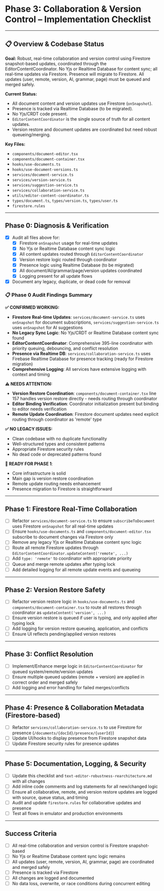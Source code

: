 # Phase 3: Collaboration & Version Control – Implementation Checklist

---

## 📋 Overview & Codebase Status

**Goal:** Robust, real-time collaboration and version control using Firestore snapshot-based updates, coordinated through the EditorContentCoordinator. No Yjs or Realtime Database for content sync; all real-time updates via Firestore. Presence will migrate to Firestore. All updates (user, remote, version, AI, grammar, page) must be queued and merged safely.

**Current Status:**
- All document content and version updates use Firestore (`onSnapshot`).
- Presence is tracked via Realtime Database (to be migrated).
- No Yjs/CRDT code present.
- `EditorContentCoordinator` is the single source of truth for all content updates.
- Version restore and document updates are coordinated but need robust queueing/merging.

**Key Files:**
- `components/document-editor.tsx`
- `components/document-container.tsx`
- `hooks/use-documents.ts`
- `hooks/use-document-versions.ts`
- `services/document-service.ts`
- `services/version-service.ts`
- `services/suggestion-service.ts`
- `services/collaboration-service.ts`
- `utils/editor-content-coordinator.ts`
- `types/document.ts`, `types/version.ts`, `types/user.ts`
- `firestore.rules`

---

## Phase 0: Diagnosis & Verification
- [x] Audit all files above for:
  - [x] Firestore `onSnapshot` usage for real-time updates
  - [x] No Yjs or Realtime Database content sync logic
  - [x] All content updates routed through `EditorContentCoordinator`
  - [x] Version restore logic routed through coordinator
  - [x] Presence logic using Realtime Database (to be migrated)
  - [x] All document/AI/grammar/page/version updates coordinated
  - [x] Logging present for all update flows
- [x] Document any legacy, duplicate, or dead code for removal

### 📋 Phase 0 Audit Findings Summary

**✅ CONFIRMED WORKING:**
- **Firestore Real-time Updates**: `services/document-service.ts` uses `onSnapshot` for document subscriptions, `services/suggestion-service.ts` uses `onSnapshot` for AI suggestions
- **No Legacy Sync Logic**: No Yjs/CRDT or Realtime Database content sync found
- **EditorContentCoordinator**: Comprehensive 395-line coordinator with priority queuing, debouncing, and conflict resolution
- **Presence via Realtime DB**: `services/collaboration-service.ts` uses Firebase Realtime Database for presence tracking (ready for Firestore migration)
- **Comprehensive Logging**: All services have extensive logging with context and timing

**⚠️ NEEDS ATTENTION:**
- **Version Restore Coordination**: `components/document-container.tsx` line 157 handles version restore directly - needs routing through coordinator
- **Editor Binding Verification**: Coordinator initialization present but binding to editor needs verification
- **Remote Update Coordination**: Firestore document updates need explicit routing through coordinator as 'remote' type

**✅ NO LEGACY ISSUES:**
- Clean codebase with no duplicate functionality
- Well-structured types and consistent patterns
- Appropriate Firestore security rules
- No dead code or deprecated patterns found

**🎯 READY FOR PHASE 1**: 
- Core infrastructure is solid
- Main gap is version restore coordination
- Remote update routing needs enhancement
- Presence migration to Firestore is straightforward

---

## Phase 1: Firestore Real-Time Collaboration
- [ ] Refactor `services/document-service.ts` to ensure `subscribeToDocument` uses Firestore `onSnapshot` for all real-time updates
- [ ] Ensure `hooks/use-documents.ts` and `components/document-editor.tsx` subscribe to document changes via Firestore only
- [ ] Remove any legacy Yjs or Realtime Database content sync logic
- [ ] Route all remote Firestore updates through `EditorContentCoordinator.updateContent('remote', ...)`
- [ ] Add `type: 'remote'` to coordinator with appropriate priority
- [ ] Queue and merge remote updates after typing lock
- [ ] Add detailed logging for all remote update events and queueing

---

## Phase 2: Version Restore Safety
- [ ] Refactor version restore logic in `hooks/use-documents.ts` and `components/document-container.tsx` to route all restores through coordinator as `updateContent('version', ...)`
- [ ] Ensure version restore is queued if user is typing, and only applied after typing lock
- [ ] Add logging for version restore queueing, application, and conflicts
- [ ] Ensure UI reflects pending/applied version restores

---

## Phase 3: Conflict Resolution
- [ ] Implement/Enhance merge logic in `EditorContentCoordinator` for queued system/remote/version updates
- [ ] Ensure multiple queued updates (remote + version) are applied in correct order and merged safely
- [ ] Add logging and error handling for failed merges/conflicts

---

## Phase 4: Presence & Collaboration Metadata (Firestore-based)
- [ ] Refactor `services/collaboration-service.ts` to use Firestore for presence (`/documents/{docId}/presence/{userId}`)
- [ ] Update UI/hooks to display presence from Firestore snapshot data
- [ ] Update Firestore security rules for presence updates

---

## Phase 5: Documentation, Logging, & Security
- [ ] Update this checklist and `text-editor-robustness-rearchitecture.md` with all changes
- [ ] Add inline code comments and log statements for all new/changed logic
- [ ] Ensure all collaborative, remote, and version restore updates are logged with source, queue status, and timing
- [ ] Audit and update `firestore.rules` for collaborative updates and presence
- [ ] Test all flows in emulator and production environments

---

## Success Criteria
- [ ] All real-time collaboration and version control is Firestore snapshot-based
- [ ] No Yjs or Realtime Database content sync logic remains
- [ ] All updates (user, remote, version, AI, grammar, page) are coordinated and merged safely
- [ ] Presence is tracked via Firestore
- [ ] All changes are logged and documented
- [ ] No data loss, overwrite, or race conditions during concurrent editing 